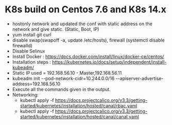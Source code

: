 # K8s build on Centos 7.6 and K8s 14.x

- hostonly network and updated the conf with static address on the network and give static. (Static, Boot, IP)
- yum install git curl
- disable swap(swapoff -a, update /etc/hosts), firewall (systemctl disable firewalld)
- Disable Selinux
- Install Docker : https://docs.docker.com/install/linux/docker-ce/centos/
- Installation steps : https://kubernetes.io/docs/setup/independent/install-kubeadm/
- Static IP used = 192.168.56.10 - Master,192.168.56.11 
- kubeadm init --pod-network-cidr=10.244.0.0/16 --apiserver-advertise-address=192.168.56.10
- Execute all the commands given in the output.
- Networking: 
  - kubectl apply -f https://docs.projectcalico.org/v3.3/getting-started/kubernetes/installation/hosted/canal/rbac.yaml
  - kubectl apply -f https://docs.projectcalico.org/v3.3/getting-started/kubernetes/installation/hosted/canal/canal.yaml



